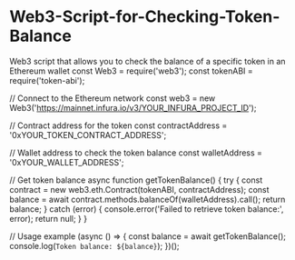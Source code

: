# Web3-Script-for-Checking-Token-Balance
Web3 script that allows you to check the balance of a specific token in an Ethereum wallet
const Web3 = require('web3');
const tokenABI = require('token-abi');

// Connect to the Ethereum network
const web3 = new Web3('https://mainnet.infura.io/v3/YOUR_INFURA_PROJECT_ID');

// Contract address for the token
const contractAddress = '0xYOUR_TOKEN_CONTRACT_ADDRESS';

// Wallet address to check the token balance
const walletAddress = '0xYOUR_WALLET_ADDRESS';

// Get token balance
async function getTokenBalance() {
  try {
    const contract = new web3.eth.Contract(tokenABI, contractAddress);
    const balance = await contract.methods.balanceOf(walletAddress).call();
    return balance;
  } catch (error) {
    console.error('Failed to retrieve token balance:', error);
    return null;
  }
}

// Usage example
(async () => {
  const balance = await getTokenBalance();
  console.log(`Token balance: ${balance}`);
})();
